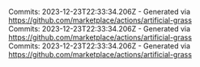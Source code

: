 Commits: 2023-12-23T22:33:34.206Z - Generated via https://github.com/marketplace/actions/artificial-grass
<br>
Commits: 2023-12-23T22:33:34.206Z - Generated via https://github.com/marketplace/actions/artificial-grass
<br>
Commits: 2023-12-23T22:33:34.206Z - Generated via https://github.com/marketplace/actions/artificial-grass
<br>
